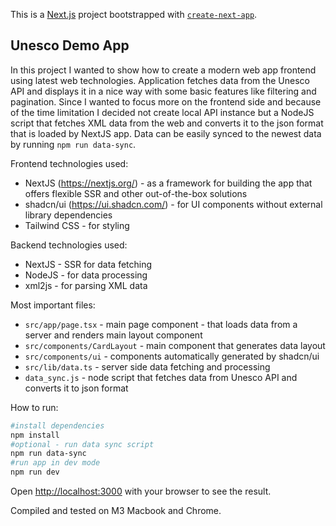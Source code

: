 This is a [Next.js](https://nextjs.org) project bootstrapped with [`create-next-app`](https://nextjs.org/docs/app/api-reference/cli/create-next-app).

## Unesco Demo App

In this project I wanted to show how to create a modern web app frontend using latest web technologies.
Application fetches data from the Unesco API and displays it in a nice way with some basic features like filtering and pagination.
Since I wanted to focus more on the frontend side and because of the time limitation I decided not create local API instance but a NodeJS script that fetches XML data from the web and converts it to the json format that is loaded by NextJS app.
Data can be easily synced to the newest data by running `npm run data-sync`.

Frontend technologies used:
- NextJS (https://nextjs.org/) - as a framework for building the app that offers flexible SSR and other out-of-the-box solutions
- shadcn/ui (https://ui.shadcn.com/) - for UI components without external library dependencies
- Tailwind CSS - for styling

Backend technologies used:
- NextJS - SSR for data fetching
- NodeJS - for data processing
- xml2js - for parsing XML data

Most important files:
- `src/app/page.tsx` - main page component - that loads data from a server and renders main layout component
- `src/components/CardLayout` - main component that generates data layout
- `src/components/ui` - components automatically generated by shadcn/ui
- `src/lib/data.ts` - server side data fetching and processing
- `data_sync.js` - node script that fetches data from Unesco API and converts it to json format

How to run:

```bash
#install dependencies
npm install
#optional - run data sync script
npm run data-sync
#run app in dev mode
npm run dev
```

Open [http://localhost:3000](http://localhost:3000) with your browser to see the result.

Compiled and tested on M3 Macbook and Chrome.


